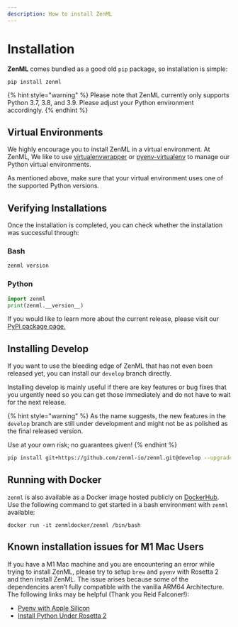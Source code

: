 ```yaml
---
description: How to install ZenML
---
```


# Installation

**ZenML** comes bundled as a good old `pip` package, so installation is simple:

```
pip install zenml
```

{% hint style="warning" %}
Please note that ZenML currently only supports Python 3.7, 3.8, and 3.9.
Please adjust your Python environment accordingly.
{% endhint %}

## Virtual Environments

We highly encourage you to install ZenML in a virtual environment.
At ZenML, We like to use 
[virtualenvwrapper](https://virtualenvwrapper.readthedocs.io/en/latest/)
or [pyenv-virtualenv](https://github.com/pyenv/pyenv-virtualenv)
to manage our Python virtual environments.

As mentioned above, make sure that your virtual environment uses one of the
supported Python versions.

## Verifying Installations

Once the installation is completed, you can check whether the installation was successful through:

### Bash

```bash
zenml version
```

### Python

```python
import zenml
print(zenml.__version__)
```

If you would like to learn more about the current release, please visit our 
[PyPi package page.](https://pypi.org/project/zenml)

## Installing Develop

If you want to use the bleeding edge of ZenML that has not even been released
yet, you can install our `develop` branch directly.

Installing develop is mainly useful if there are key features or bug fixes that
you urgently need so you can get those immediately and do not have to wait
for the next release.

{% hint style="warning" %}
As the name suggests, the new features in the `develop` branch are still under
development and might not be as polished as the final released version. 

Use at your own risk; no guarantees given!
{% endhint %}

```bash
pip install git+https://github.com/zenml-io/zenml.git@develop --upgrade
```

## Running with Docker

`zenml` is also available as a Docker image hosted publicly on 
[DockerHub](https://hub.docker.com/r/zenmldocker/zenml). 
Use the following command to get started in a bash environment with `zenml` available:

```
docker run -it zenmldocker/zenml /bin/bash
```

## Known installation issues for M1 Mac Users

If you have a M1 Mac machine and you are encountering an error while trying to install ZenML, 
please try to setup `brew` and `pyenv` with Rosetta 2 and then install ZenML. The issue arises because some of the dependencies 
aren’t fully compatible with the vanilla ARM64 Architecture. The following links may be helpful (Thank you Reid Falconer!):

- [Pyenv with Apple Silicon](http://sixty-north.com/blog/pyenv-apple-silicon.html)
- [Install Python Under Rosetta 2](https://medium.com/thinknum/how-to-install-python-under-rosetta-2-f98c0865e012)
